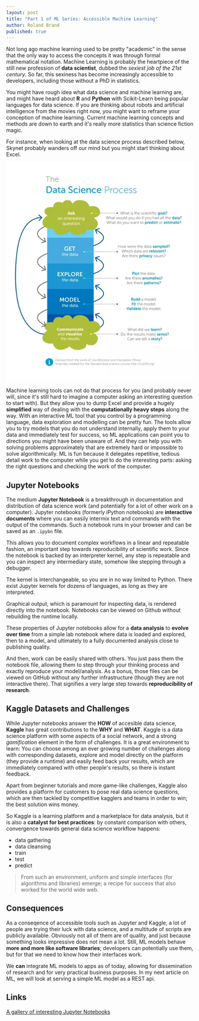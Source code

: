 ```yaml
---
layout: post
title: "Part 1 of ML Series: Accessible Machine Learning"
author: Roland Brand
published: true
---
```


Not long ago machine learning used to be pretty "academic" in the sense that the only way to access the concepts
it was through formal mathematical notation. Machine Learning is probably the heartpiece of the still new
profession of __data scientist__, dubbed the _sexiest job of the 21st century_. So far, this sexiness has
become increasingly accessible to developers, including those without a PhD in statistics.

You might have rough idea what data science and machine learning are, 
and might have heard about __R__ and __Python__ with Scikit-Learn being popular languages for data science. 
If you are thinking about robots and artificial intelligence from the movies right now,
you might want to reframe your conception of machine learning. Current machine learning concepts and methods are down to 
earth and it's really more statistics than science fiction magic.

For instance, when looking at the data science process described below, Skynet probably wanders off our mind
but you might start thinking about Excel.

![Data Science Process](../images/data-science-process.png)

Machine learning tools can not do that process for you (and probably never will, since it's still hard to imagine
a computer asking an interesting question to start with). But they allow you to dump Excel and provide a hugely __simplified__ way of dealing with 
the __computationally heavy steps__ along the way. With an interactive ML tool that you control by a programming language,
data exploration and modelling can be pretty fun.
The tools allow you to try models that you do not understand internally, apply
them to your data and immediately test for success, so ML applications can point you to directions you might have been 
unaware of. And they can help you with solving problems approximately that are extremely hard or impossible to solve algorithmically.
ML is fun because it delegates repetitive, tedious detail work to the computer while you get to do the
interesting parts: asking the right questions and checking the work of the computer.


## Jupyter Notebooks
The medium __Jupyter Notebook__ is a breakthrough in documentation and distribution of data science work (and potentially
for a lot of other work on a computer). Jupyter notebooks (formerly iPython notebooks) are 
__interactive documents__ where you can easily intermix text and commands with the output of the commands.
Such a notebook runs in your browser and can be saved as an `.ipybn` file. 

This allows you to document complex workflows in a linear and repeatable fashion, an important step
towards reproducibility of scientific work. Since the notebook is backed by an interpreter kernel,
any step is repeatable and you can inspect any intermediary state, somehow like stepping through a debugger.

The kernel is interchangeable, so you are in no way limited to Python. There exist Jupyter kernels for
dozens of languages, as long as they are interpreted.

Graphical output, which is paramount for inspecting data, is rendered directly into the notebook. 
Notebooks can be viewed on Github without rebuilding the runtime locally.

These properties of Jupyter notebooks allow for a __data analysis__ to __evolve over time__ from a simple lab
notebook where data is loaded and explored, then to a model, and ultimately to a fully documented analysis
close to publishing quality.

And then, work can be easily shared with others. You just pass them the notebook file, allowing them
to step through your thinking process and exactly reproduce your model/analysis. As a bonus, those 
files can be viewed on GitHub without any further infrastructure (though they are not interactive there).
That signifies a very large step towards __reproducibility of research__.

## Kaggle Datasets and Challenges
While Jupyter notebooks answer the __HOW__ of accesible data science, __Kaggle__ has great contributions to 
the __WHY__ and __WHAT__.
Kaggle is a data science platform with some aspects of a social network, and a strong _gamification_ element in the 
form of challenges.
It is a great environment to learn: You can choose among an ever growing number of challenges along with 
corresponding datasets, explore and model directly on the platform (they provide a runtime) and easily feed back
your results, which are immediately compared with other people's results, so there is instant feedback.

Apart from beginner tutorials and more game-like challenges, Kaggle also provides a platform for customers to pose real
data science questions, which are then tackled by competitive kagglers and teams in order to win; the best solution wins money.

So Kaggle is a learning platform and a marketplace for data analysis, but it is also a __catalyst for best practices__: 
by constant comparison with others, convergence towards general data science workflow happens:
  * data gathering
  * data cleansing
  * train
  * test
  * predict
  
> From such an environment, uniform and simple interfaces (for algorithms and libraries) emerge; a recipe for success 
> that also worked for the world wide web.

## Consequences
As a conseqence of accessible tools such as Jupyter and Kaggle, a lot of people are trying their luck with data science, 
and a multitude of scripts are publicly available. Obviously not all of them are of quality, and just because
something looks impressive does not mean a lot. 
Still, ML models behave __more and more like software libraries__; developers can potentially use them, 
but for that we need to know how their interfaces work.

We __can__ integrate ML models to apps as of today, allowing for dissemination of research and for very practical business purposes.
In my next article on ML, we will look at serving a simple ML model as a REST api.

## Links
[A gallery of interesting Jupyter Notebooks](https://github.com/jupyter/jupyter/wiki/A-gallery-of-interesting-Jupyter-Notebooks)